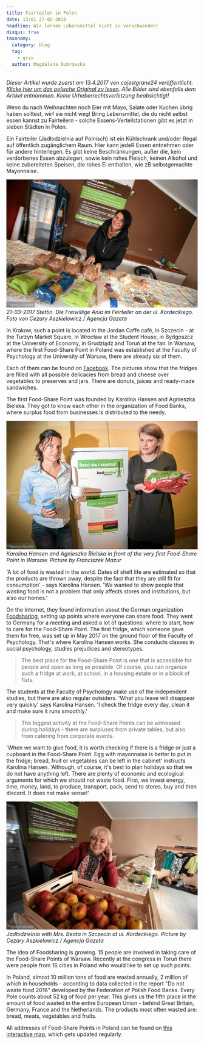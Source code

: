 ```yaml
---
title: Fairteiler in Polen
date: 13:01 27-02-2018
headline: Wir lernen Lebensmittel nicht zu verschwenden!
disqus: true
taxonomy:
  category: blog
  tag:
    - grav
  author: Magdalena Dubrowska
---
```

*Dieser Artikel wurde zuerst am 13.4.2017 von cojestgrane24 veröffentlicht. [Klicke hier um das polische Original zu lesen](http://cojestgrane24.wyborcza.pl/cjg24/1,13,21634177,147811,Jadlodzielnie-w-Polsce--Uczymy-sie-nie-wyrzucac-je.html). Alle Bilder sind ebenfalls dem Artikel entnommen. Keine Urheberrechtsverletzung beabsichtigt!*

Wenn du nach Weihnachten noch Eier mit Mayo, Salate oder Kuchen übrig haben solltest, wirf sie nicht weg! Bring Lebensmittel, die du nicht selbst essen kannst zu Fairteilern - solche Essens-Verteilstationen gibt es jetzt in sieben Städten in Polen.

Ein Fairteiler (Jadłodzielnia auf Polnisch) ist ein Kühlschrank und/oder Regal auf öffentlich zugänglichem Raum. Hier kann jedeR Essen entnehmen oder für andere hinterlegen. Es gibt keine Beschränkungen, außer die, kein verdorbenes Essen abzulegen, sowie kein rohes Fleisch, keinen Alkohol und keine zubereiteten Speisen, die rohes Ei enthalten, wie zB selbstgemachte Mayonnaise.

![](poland1.jpg) *21-03-2017 Stettin. Die Freiwillige Ania im Feirteiler an der ul. Kordeckiego. Foto von Cezary Aszkielowicz / Agencja Gazeta*

In Krakow, such a point is located in the Jordan Caffe café, in Szczecin - at the Turzyn Market Square, in Wrocław at the Student House, in Bydgoszcz at the University of Economy, in Grudziądz and Toruń at the fair. In Warsaw, where the first Food-Share Point in Poland was established at the Faculty of Psychology at the University of Warsaw, there are already six of them.

Each of them can be found on [Facebook](https://www.facebook.com/FoodsharingPolska/). The pictures show that the fridges are filled with all possible delicacies from bread and cheese over vegetables to preserves and jars. There are donuts, juices and ready-made sandwiches.

The first Food-Share Point was founded by Karolina Hansen and Agnieszka Bielska. They got to know each other in the organization of Food Banks, where surplus food from businesses is distributed to the needy.

![](poland2.jpg) *Karolina Hansen and Agnieszka Bielska in front of the very first Food-Share Point in Warsaw. Picture by Franciszek Mazur*

'A lot of food is wasted in the world. Dates of shelf life are estimated so that the products are thrown away, despite the fact that they are still fit for consumption' - says Karolina Hansen. 'We wanted to show people that wasting food is not a problem that only affects stores and institutions, but also our homes.'

On the Internet, they found information about the German organization [Foodsharing](https://foodsharing.de), setting up points where everyone can share food. They went to Germany for a meeting and asked a lot of questions: where to start, how to care for the Food-Share Point. The first fridge, which someone gave them for free, was set up in May 2017 on the ground floor of the Faculty of Psychology. That's where Karolina Hansen works. She conducts classes in social psychology, studies prejudices and stereotypes.

> The best place for the Food-Share Point is one that is accessible for people and open as long as possible. Of course, you can organize such a fridge at work, at school, in a housing estate or in a block of flats.

The students at the Faculty of Psychology make use of the independent studies, but there are also regular outsiders. 'What you leave will disappear very quickly' says Karolina Hansen. 'I check the fridge every day, clean it and make sure it runs smoothly.'

> The biggest activity at the Food-Share Points can be witnessed during holidays - there are surpluses from private tables, but also from catering from corporate events.

'When we want to give food, it is worth checking if there is a fridge or just a cupboard in the Food-Share Point. Egg with mayonnaise is better to put in the fridge; bread, fruit or vegetables can be left in the cabinet' instructs Karolina Hansen. 'Although, of course, it's best to plan holidays so that we do not have anything left. There are plenty of economic and ecological arguments for which we should not waste food. First, we invest energy, time, money, land, to produce, transport, pack, send to stores, buy and then discard. It does not make sense!'

![](poland3.jpg) *Jadłodzielnia with Mrs. Beata in Szczecin at ul. Kordeckiego. Picture by Cezary Aszkielowicz / Agencja Gazeta*

The idea of Foodsharing is growing. 15 people are involved in taking care of the Food-Share Points of Warsaw. Recently at the congress in Toruń there were people from 16 cities in Poland who would like to set up such points.

In Poland, almost 10 million tons of food are wasted annually, 2 million of which in households - according to data collected in the report "Do not waste food 2016" developed by the Federation of Polish Food Banks. Every Pole counts about 52 kg of food per year. This gives us the fifth place in the amount of food wasted in the entire European Union - behind Great Britain, Germany, France and the Netherlands. The products most often wasted are: bread, meats, vegetables and fruits.

All addresses of Food-Share Points in Poland can be found on [this interactive map](https://www.google.com/maps/d/viewer?mid=1vpCSdHuflmBIw4WWV3VFCQ4L2sU&ll=51.81707170821971%2C17.788496699999996&z=6), which gets updated regularly.